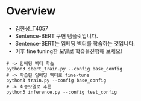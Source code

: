 # Overview
- 김한성_T4057
- Sentence-BERT 구현 템플릿입니다.
- Sentence-BERT는 임베딩 벡터를 학습하는 것입니다.
- 이후 fine tuning한 모델로 학습을진행해 보세요!


```python3
# -> 임베딩 벡터 학습
python3 sbert_train.py --config base_config 
# -> 학습된 임베딩 벡터로 fine-tune
python3 train.py --config base_config 
# -> 최종모델로 추론
python3 inference.py --config test_config 
 ```

